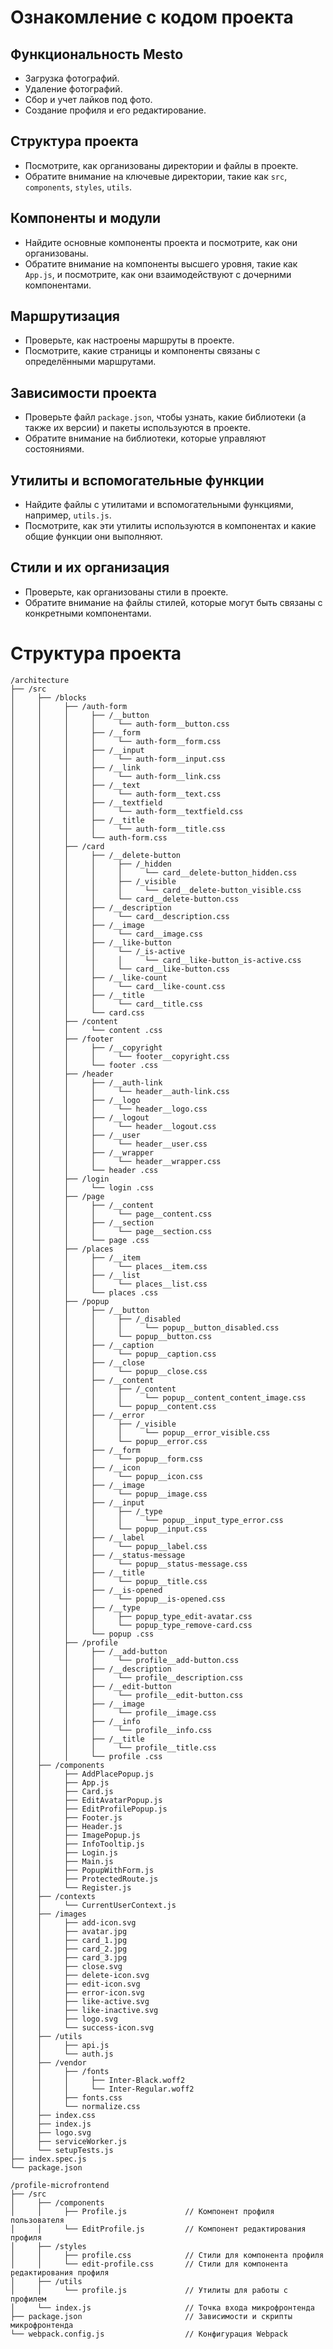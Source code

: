 # Ознакомление с кодом проекта

## Функциональность Mesto
- Загрузка фотографий.
- Удаление фотографий.
- Сбор и учет лайков под фото.
- Создание профиля и его редактирование.

## Структура проекта
- Посмотрите, как организованы директории и файлы в проекте.
- Обратите внимание на ключевые директории, такие как `src`, `components`, `styles`, `utils`.

## Компоненты и модули
- Найдите основные компоненты проекта и посмотрите, как они организованы.
- Обратите внимание на компоненты высшего уровня, такие как `App.js`, и посмотрите, как они взаимодействуют с дочерними компонентами.

## Маршрутизация
- Проверьте, как настроены маршруты в проекте.
- Посмотрите, какие страницы и компоненты связаны с определёнными маршрутами.

## Зависимости проекта
- Проверьте файл `package.json`, чтобы узнать, какие библиотеки (а также их версии) и пакеты используются в проекте.
- Обратите внимание на библиотеки, которые управляют состояниями.

## Утилиты и вспомогательные функции
- Найдите файлы с утилитами и вспомогательными функциями, например, `utils.js`.
- Посмотрите, как эти утилиты используются в компонентах и какие общие функции они выполняют.

## Стили и их организация
- Проверьте, как организованы стили в проекте.
- Обратите внимание на файлы стилей, которые могут быть связаны с конкретными компонентами.

# Структура проекта
```
/architecture
├── /src
│     ├── /blocks
│     │     ├── /auth-form
│     │     │     ├── /__button
│     │     │     │     └── auth-form__button.css
│     │     │     ├── /__form
│     │     │     │     └── auth-form__form.css
│     │     │     ├── /__input
│     │     │     │     └── auth-form__input.css
│     │     │     ├── /__link
│     │     │     │     └── auth-form__link.css
│     │     │     ├── /__text
│     │     │     │     └── auth-form__text.css
│     │     │     ├── /__textfield
│     │     │     │     └── auth-form__textfield.css
│     │     │     ├── /__title
│     │     │     │     └── auth-form__title.css
│     │     │     └── auth-form.css
│     │     ├── /card
│     │     │     ├── /__delete-button
│     │     │     │     ├── /_hidden
│     │     │     │     │     └── card__delete-button_hidden.css
│     │     │     │     ├── /_visible
│     │     │     │     │     └── card__delete-button_visible.css
│     │     │     │     └── card__delete-button.css
│     │     │     ├── /__description
│     │     │     │     └── card__description.css
│     │     │     ├── /__image
│     │     │     │     └── card__image.css
│     │     │     ├── /__like-button
│     │     │     │     └── /_is-active
│     │     │     │     │     └── card__like-button_is-active.css
│     │     │     │     └── card__like-button.css
│     │     │     ├── /__like-count
│     │     │     │     └── card__like-count.css
│     │     │     ├── /__title
│     │     │     │     └── card__title.css
│     │     │     └── card.css
│     │     ├── /content 
│     │     │     └── content .css
│     │     ├── /footer 
│     │     │     ├── /__copyright
│     │     │     │     └── footer__copyright.css
│     │     │     └── footer .css
│     │     ├── /header 
│     │     │     ├── /__auth-link
│     │     │     │     └── header__auth-link.css
│     │     │     ├── /__logo
│     │     │     │     └── header__logo.css
│     │     │     ├── /__logout
│     │     │     │     └── header__logout.css
│     │     │     ├── /__user
│     │     │     │     └── header__user.css
│     │     │     ├── /__wrapper
│     │     │     │     └── header__wrapper.css
│     │     │     └── header .css
│     │     ├── /login
│     │     │     └── login .css
│     │     ├── /page
│     │     │     ├── /__content
│     │     │     │     └── page__content.css
│     │     │     ├── /__section
│     │     │     │     └── page__section.css
│     │     │     └── page .css
│     │     ├── /places
│     │     │     ├── /__item
│     │     │     │     └── places__item.css
│     │     │     ├── /__list
│     │     │     │     └── places__list.css
│     │     │     └── places .css
│     │     ├── /popup
│     │     │     ├── /__button
│     │     │     │     ├── /_disabled
│     │     │     │     │     └── popup__button_disabled.css
│     │     │     │     └── popup__button.css
│     │     │     ├── /__caption
│     │     │     │     └── popup__caption.css
│     │     │     ├── /__close
│     │     │     │     └── popup__close.css
│     │     │     ├── /__content
│     │     │     │     ├── /_content
│     │     │     │     │     └── popup__content_content_image.css
│     │     │     │     └── popup__content.css
│     │     │     ├── /__error
│     │     │     │     ├── /_visible
│     │     │     │     │     └── popup__error_visible.css
│     │     │     │     └── popup__error.css
│     │     │     ├── /__form
│     │     │     │     └── popup__form.css
│     │     │     ├── /__icon
│     │     │     │     └── popup__icon.css
│     │     │     ├── /__image
│     │     │     │     └── popup__image.css
│     │     │     ├── /__input
│     │     │     │     ├── /_type
│     │     │     │     │     └── popup__input_type_error.css
│     │     │     │     └── popup__input.css
│     │     │     ├── /__label
│     │     │     │     └── popup__label.css
│     │     │     ├── /__status-message
│     │     │     │     └── popup__status-message.css
│     │     │     ├── /__title
│     │     │     │     └── popup__title.css
│     │     │     ├── /__is-opened
│     │     │     │     └── popup__is-opened.css
│     │     │     ├── /__type
│     │     │     │     ├── popup_type_edit-avatar.css
│     │     │     │     └── popup_type_remove-card.css
│     │     │     └── popup .css 
│     │     ├── /profile
│     │     │     ├── /__add-button
│     │     │     │     └── profile__add-button.css
│     │     │     ├── /__description
│     │     │     │     └── profile__description.css
│     │     │     ├── /__edit-button
│     │     │     │     └── profile__edit-button.css
│     │     │     ├── /__image
│     │     │     │     └── profile__image.css
│     │     │     ├── /__info
│     │     │     │     └── profile__info.css
│     │     │     ├── /__title
│     │     │     │     └── profile__title.css
│     │     │     └── profile .css     
│     ├── /components
│     │     ├── AddPlacePopup.js  
│     │     ├── App.js
│     │     ├── Card.js 
│     │     ├── EditAvatarPopup.js
│     │     ├── EditProfilePopup.js
│     │     ├── Footer.js
│     │     ├── Header.js
│     │     ├── ImagePopup.js
│     │     ├── InfoTooltip.js
│     │     ├── Login.js 
│     │     ├── Main.js
│     │     ├── PopupWithForm.js
│     │     ├── ProtectedRoute.js    
│     │     └── Register.js        
│     ├── /contexts
│     │     └── CurrentUserContext.js               
│     ├── /images
│     │     ├── add-icon.svg
│     │     ├── avatar.jpg
│     │     ├── card_1.jpg
│     │     ├── card_2.jpg
│     │     ├── card_3.jpg
│     │     ├── close.svg
│     │     ├── delete-icon.svg
│     │     ├── edit-icon.svg
│     │     ├── error-icon.svg
│     │     ├── like-active.svg
│     │     ├── like-inactive.svg
│     │     ├── logo.svg
│     │     └── success-icon.svg             
│     ├── /utils
│     │     ├── api.js
│     │     └── auth.js                  
│     ├── /vendor
│     │     ├── /fonts
│     │     │     ├── Inter-Black.woff2
│     │     │     └── Inter-Regular.woff2
│     │     ├── fonts.css     
│     │     └── normalize.css
│     ├── index.css
│     ├── index.js
│     ├── logo.svg
│     ├── serviceWorker.js
│     └── setupTests.js
├── index.spec.js                       
└── package.json                        

/profile-microfrontend
├── /src
│     ├── /components
│     │     ├── Profile.js             // Компонент профиля пользователя
│     │     └── EditProfile.js         // Компонент редактирования профиля
│     ├── /styles
│     │     ├── profile.css            // Стили для компонента профиля
│     │     └── edit-profile.css       // Стили для компонента редактирования профиля
│     ├── /utils
│     │     └── profile.js             // Утилиты для работы с профилем
│     └── index.js                     // Точка входа микрофронтенда
├── package.json                       // Зависимости и скрипты микрофронтенда
└── webpack.config.js                  // Конфигурация Webpack                

```

